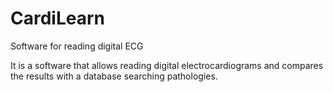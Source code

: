 # CardiLearn
Software for reading digital ECG 


It is a software that allows reading digital electrocardiograms and compares the results with a database searching pathologies.
